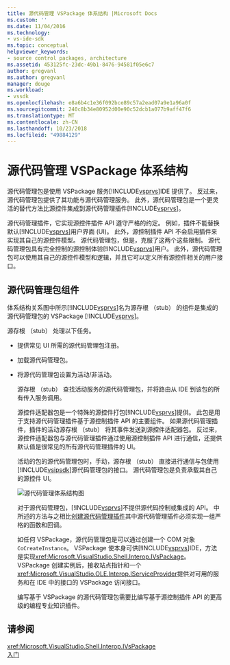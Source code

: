 ```yaml
---
title: 源代码管理 VSPackage 体系结构 |Microsoft Docs
ms.custom: ''
ms.date: 11/04/2016
ms.technology:
- vs-ide-sdk
ms.topic: conceptual
helpviewer_keywords:
- source control packages, architecture
ms.assetid: 453125fc-23dc-49b1-8476-94581f05e6c7
author: gregvanl
ms.author: gregvanl
manager: douge
ms.workload:
- vssdk
ms.openlocfilehash: e8a6b4c1e36f092bce89c57a2ead07a9e1a96a0f
ms.sourcegitcommit: 240c8b34e80952d00e90c52dcb1a077b9aff47f6
ms.translationtype: MT
ms.contentlocale: zh-CN
ms.lasthandoff: 10/23/2018
ms.locfileid: "49884129"
---
```

# <a name="source-control-vspackage-architecture"></a>源代码管理 VSPackage 体系结构
源代码管理包是使用 VSPackage 服务[!INCLUDE[vsprvs](../../code-quality/includes/vsprvs_md.md)]IDE 提供了。 反过来，源代码管理包提供了其功能与源代码管理服务。 此外，源代码管理包是一个更灵活的替代方法比源控件集成到源代码管理插件[!INCLUDE[vsprvs](../../code-quality/includes/vsprvs_md.md)]。  
  
 源代码管理插件，它实现源控件插件 API 遵守严格的约定。 例如，插件不能替换默认[!INCLUDE[vsprvs](../../code-quality/includes/vsprvs_md.md)]用户界面 (UI)。 此外，源控制插件 API 不会启用插件来实现其自己的源控件模型。 源代码管理包，但是，克服了这两个这些限制。 源代码管理包具有完全控制的源控制体验[!INCLUDE[vsprvs](../../code-quality/includes/vsprvs_md.md)]用户。 此外，源代码管理包可以使用其自己的源控件模型和逻辑，并且它可以定义所有源控件相关的用户接口。  
  
## <a name="source-control-package-components"></a>源代码管理包组件  
 体系结构关系图中所示[!INCLUDE[vsprvs](../../code-quality/includes/vsprvs_md.md)]名为源存根 （stub） 的组件是集成的源代码管理包的 VSPackage [!INCLUDE[vsprvs](../../code-quality/includes/vsprvs_md.md)]。  
  
 源存根 （stub） 处理以下任务。  
  
- 提供常见 UI 所需的源代码管理包注册。  
  
- 加载源代码管理包。  
  
- 将源代码管理包设置为活动/非活动。  
  
  源存根 （stub） 查找活动服务的源代码管理包，并将路由从 IDE 到该包的所有传入服务调用。  
  
  源控件适配器包是一个特殊的源控件打包[!INCLUDE[vsprvs](../../code-quality/includes/vsprvs_md.md)]提供。 此包是用于支持源代码管理插件基于源控制插件 API 的主要组件。 如果源代码管理插件，插件的活动源存根 （stub） 将其事件发送到源控件适配器包。 反过来，源控件适配器包与源代码管理插件通过使用源控制插件 API 进行通信，还提供默认值是很常见的所有源代码管理插件的 UI。  
  
  活动的包的源代码管理包时，手动，源存根 （stub） 直接进行通信与包使用[!INCLUDE[vsipsdk](../../extensibility/includes/vsipsdk_md.md)]源代码管理包的接口。 源代码管理包是负责承载其自己的源控件 UI。  
  
  ![源代码管理体系结构图](../../extensibility/internals/media/vsipsccarch.gif "VSIPSCCArch")  
  
  对于源代码管理包，[!INCLUDE[vsprvs](../../code-quality/includes/vsprvs_md.md)]不提供源代码控制或集成的 API。 中所述的方法与之相比[创建源代码管理插件](../../extensibility/internals/creating-a-source-control-plug-in.md)其中源代码管理插件必须实现一组严格的函数和回调。  
  
  如任何 VSPackage，源代码管理包是可以通过创建一个 COM 对象`CoCreateInstance`。 VSPackage 使本身可供[!INCLUDE[vsprvs](../../code-quality/includes/vsprvs_md.md)]IDE，方法是实现<xref:Microsoft.VisualStudio.Shell.Interop.IVsPackage>。 VSPackage 创建实例后，接收站点指针和一个<xref:Microsoft.VisualStudio.OLE.Interop.IServiceProvider>提供对可用的服务和在 IDE 中的接口的 VSPackage 访问接口。  
  
  编写基于 VSPackage 的源代码管理包需要比编写基于源控制插件 API 的更高级的编程专业知识插件。  
  
## <a name="see-also"></a>请参阅  
 <xref:Microsoft.VisualStudio.Shell.Interop.IVsPackage>   
 [入门](../../extensibility/internals/getting-started-with-source-control-vspackages.md)